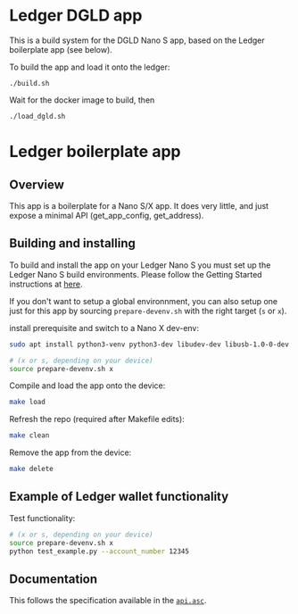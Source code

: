# Ledger DGLD app
This is a build system for the DGLD Nano S app, based on the Ledger boilerplate app (see below).

To build the app and load it onto the ledger:

```
./build.sh
```
Wait for the docker image to build, then

```
./load_dgld.sh
```

# Ledger boilerplate app

## Overview
This app is a boilerplate for a Nano S/X app.
It does very little, and just expose a minimal API (get_app_config, get_address). 

## Building and installing
To build and install the app on your Ledger Nano S you must set up the Ledger Nano S build environments. Please follow the Getting Started instructions at [here](https://ledger.readthedocs.io/en/latest/userspace/getting_started.html).

If you don't want to setup a global environnment, you can also setup one just for this app by sourcing `prepare-devenv.sh` with the right target (`s` or `x`).

install prerequisite and switch to a Nano X dev-env:

```bash
sudo apt install python3-venv python3-dev libudev-dev libusb-1.0-0-dev

# (x or s, depending on your device)
source prepare-devenv.sh x 
```

Compile and load the app onto the device:
```bash
make load
```

Refresh the repo (required after Makefile edits):
```bash
make clean
```

Remove the app from the device:
```bash
make delete
```


## Example of Ledger wallet functionality

Test functionality:
```bash
# (x or s, depending on your device)
source prepare-devenv.sh x
python test_example.py --account_number 12345
```

## Documentation
This follows the specification available in the [`api.asc`](https://github.com/LedgerHQ/ledger-app-boilerplate/blob/master/doc/api.asc).
